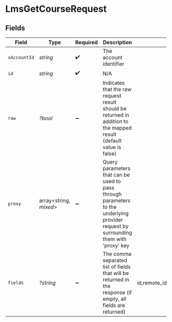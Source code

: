# LmsGetCourseRequest


## Fields

| Field                                                                                                                                                                                                                         | Type                                                                                                                                                                                                                          | Required                                                                                                                                                                                                                      | Description                                                                                                                                                                                                                   | Example                                                                                                                                                                                                                       |
| ----------------------------------------------------------------------------------------------------------------------------------------------------------------------------------------------------------------------------- | ----------------------------------------------------------------------------------------------------------------------------------------------------------------------------------------------------------------------------- | ----------------------------------------------------------------------------------------------------------------------------------------------------------------------------------------------------------------------------- | ----------------------------------------------------------------------------------------------------------------------------------------------------------------------------------------------------------------------------- | ----------------------------------------------------------------------------------------------------------------------------------------------------------------------------------------------------------------------------- |
| `xAccountId`                                                                                                                                                                                                                  | *string*                                                                                                                                                                                                                      | :heavy_check_mark:                                                                                                                                                                                                            | The account identifier                                                                                                                                                                                                        |                                                                                                                                                                                                                               |
| `id`                                                                                                                                                                                                                          | *string*                                                                                                                                                                                                                      | :heavy_check_mark:                                                                                                                                                                                                            | N/A                                                                                                                                                                                                                           |                                                                                                                                                                                                                               |
| `raw`                                                                                                                                                                                                                         | *?bool*                                                                                                                                                                                                                       | :heavy_minus_sign:                                                                                                                                                                                                            | Indicates that the raw request result should be returned in addition to the mapped result (default value is false)                                                                                                            |                                                                                                                                                                                                                               |
| `proxy`                                                                                                                                                                                                                       | array<string, *mixed*>                                                                                                                                                                                                        | :heavy_minus_sign:                                                                                                                                                                                                            | Query parameters that can be used to pass through parameters to the underlying provider request by surrounding them with 'proxy' key                                                                                          |                                                                                                                                                                                                                               |
| `fields`                                                                                                                                                                                                                      | *?string*                                                                                                                                                                                                                     | :heavy_minus_sign:                                                                                                                                                                                                            | The comma separated list of fields that will be returned in the response (if empty, all fields are returned)                                                                                                                  | id,remote_id,external_reference,content_ids,remote_content_ids,title,description,languages,cover_url,url,active,duration,categories,skills,updated_at,created_at,content,provider,localizations,authors,unified_custom_fields |